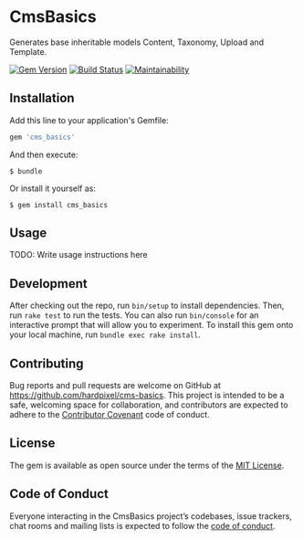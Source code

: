 # CmsBasics

Generates base inheritable models Content, Taxonomy, Upload and Template.

[![Gem Version](https://badge.fury.io/rb/cms_basics.svg)](https://badge.fury.io/rb/cms_basics)
[![Build Status](https://travis-ci.org/hardpixel/cms-basics.svg?branch=master)](https://travis-ci.org/hardpixel/cms-basics)
[![Maintainability](https://api.codeclimate.com/v1/badges/fe84902f0ca054f8ef07/maintainability)](https://codeclimate.com/github/hardpixel/cms-basics/maintainability)

## Installation

Add this line to your application's Gemfile:

```ruby
gem 'cms_basics'
```

And then execute:

    $ bundle

Or install it yourself as:

    $ gem install cms_basics

## Usage

TODO: Write usage instructions here

## Development

After checking out the repo, run `bin/setup` to install dependencies. Then, run `rake test` to run the tests. You can also run `bin/console` for an interactive prompt that will allow you to experiment. To install this gem onto your local machine, run `bundle exec rake install`.

## Contributing

Bug reports and pull requests are welcome on GitHub at https://github.com/hardpixel/cms-basics. This project is intended to be a safe, welcoming space for collaboration, and contributors are expected to adhere to the [Contributor Covenant](http://contributor-covenant.org) code of conduct.

## License

The gem is available as open source under the terms of the [MIT License](http://opensource.org/licenses/MIT).

## Code of Conduct

Everyone interacting in the CmsBasics project’s codebases, issue trackers, chat rooms and mailing lists is expected to follow the [code of conduct](https://github.com/hardpixel/cms-basics/blob/master/CODE_OF_CONDUCT.md).
